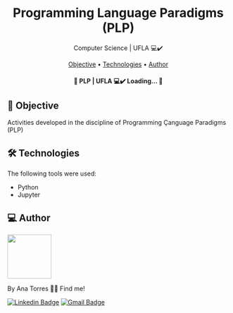 <h1 align="center">
    Programming Language Paradigms (PLP)
</h1>
<p align="center"> Computer Science | UFLA 💻✔️ </p>

<p align="center">
 <a href="#objective">Objective</a> •
 <a href="#technologies">Technologies</a> • 
 <a href="#author">Author</a> 
</p>

<h4 align="center"> 
	🚧 PLP | UFLA 💻✔️ Loading... 🚧
</h4>

<h2 id="objective" > 🎯 Objective </h2>

Activities developed in the discipline of Programming Çanguage Paradigms (PLP)

<h2 id="technologies"> 🛠 Technologies </h2>

The following tools were used:

- Python
- Jupyter

<h2 id="author"> 💻 Author </h2>

<img style="{{border-radius| 50%}}" src="https://avatars3.githubusercontent.com/u/71350840?s=400&u=02afaa6318aee076b5e3a398e531296a7fb30dc0&v=4" width="100px;" alt=""/>

By Ana Torres 👋🏽 Find me!

[![Linkedin Badge](https://img.shields.io/badge/-anabrtorres-blue?style=flat-square&logo=Linkedin&logoColor=white&link=https://www.linkedin.com/in/anabrtorres/)](https://www.linkedin.com/in/anabrtorres/) 
[![Gmail Badge](https://img.shields.io/badge/-anabrtorres19@gmail.com-c14438?style=flat-square&logo=Gmail&logoColor=white&link=mailto:anabrtorres19@gmail.com)](mailto:anabrtorres19@gmail.com)
